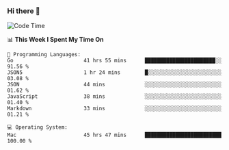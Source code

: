 ### Hi there 👋

<!--
**CrazyCollin/crazycollin** is a ✨ _special_ ✨ repository because its `README.md` (this file) appears on your GitHub profile.

Here are some ideas to get you started:

- 🔭 I’m currently working on ...
- 🌱 I’m currently learning ...
- 👯 I’m looking to collaborate on ...
- 🤔 I’m looking for help with ...
- 💬 Ask me about ...
- 📫 How to reach me: ...
- 😄 Pronouns: ...
- ⚡ Fun fact: ...
-->

<!--START_SECTION:waka-->
![Code Time](http://img.shields.io/badge/Code%20Time-4%2C780%20hrs%202%20mins-blue)

📊 **This Week I Spent My Time On** 

```text
💬 Programming Languages: 
Go                       41 hrs 55 mins      ███████████████████████░░   91.56 % 
JSON5                    1 hr 24 mins        █░░░░░░░░░░░░░░░░░░░░░░░░   03.08 % 
JSON                     44 mins             ░░░░░░░░░░░░░░░░░░░░░░░░░   01.62 % 
JavaScript               38 mins             ░░░░░░░░░░░░░░░░░░░░░░░░░   01.40 % 
Markdown                 33 mins             ░░░░░░░░░░░░░░░░░░░░░░░░░   01.21 % 

💻 Operating System: 
Mac                      45 hrs 47 mins      █████████████████████████   100.00 % 
```


<!--END_SECTION:waka-->
